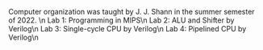 Computer organization was taught by J. J. Shann in the summer semester of 2022. \n
Lab 1: Programming in MIPS\n
Lab 2: ALU and Shifter by Verilog\n
Lab 3: Single-cycle CPU by Verilog\n
Lab 4: Pipelined CPU by Verilog\n
